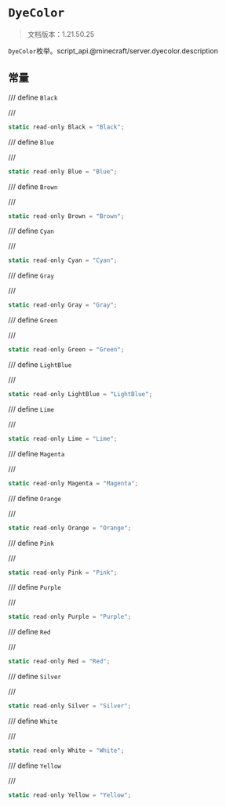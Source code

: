 # `DyeColor`

> 文档版本：1.21.50.25

`DyeColor`枚举。script_api.@minecraft/server.dyecolor.description

## 常量

/// define
`Black`


///

```js
static read-only Black = "Black";
```


/// define
`Blue`


///

```js
static read-only Blue = "Blue";
```


/// define
`Brown`


///

```js
static read-only Brown = "Brown";
```


/// define
`Cyan`


///

```js
static read-only Cyan = "Cyan";
```


/// define
`Gray`


///

```js
static read-only Gray = "Gray";
```


/// define
`Green`


///

```js
static read-only Green = "Green";
```


/// define
`LightBlue`


///

```js
static read-only LightBlue = "LightBlue";
```


/// define
`Lime`


///

```js
static read-only Lime = "Lime";
```


/// define
`Magenta`


///

```js
static read-only Magenta = "Magenta";
```


/// define
`Orange`


///

```js
static read-only Orange = "Orange";
```


/// define
`Pink`


///

```js
static read-only Pink = "Pink";
```


/// define
`Purple`


///

```js
static read-only Purple = "Purple";
```


/// define
`Red`


///

```js
static read-only Red = "Red";
```


/// define
`Silver`


///

```js
static read-only Silver = "Silver";
```


/// define
`White`


///

```js
static read-only White = "White";
```


/// define
`Yellow`


///

```js
static read-only Yellow = "Yellow";
```

